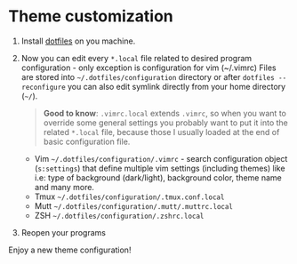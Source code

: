 # Theme customization

1. Install [dotfiles][egel-dotfiles] on you machine.

1. Now you can edit every `*.local` file related to desired program configuration - only exception is configuration for vim (~/.vimrc) Files are stored into `~/.dotfiles/configuration` directory or after `dotfiles --reconfigure` you can also edit symlink directly from your home directory (`~/`).
    > **Good to know**: `.vimrc.local` extends `.vimrc`, so when you want to override some general settings you probably want to put it into the related `*.local` file, because those I usually loaded at the end of basic configuration file.

    - Vim `~/.dotfiles/configuration/.vimrc` - search configuration object (`s:settings`) that define multiple vim settings (including themes) like i.e: type of background (dark/light), background color, theme name and many more.
    - Tmux `~/.dotfiles/configuration/.tmux.conf.local`
    - Mutt `~/.dotfiles/configuration/.mutt/.muttrc.local`
    - ZSH `~/.dotfiles/configuration/.zshrc.local`

1. Reopen your programs

Enjoy a new theme configuration!

[egel-dotfiles]: https://github.com/egel/dotfiles
